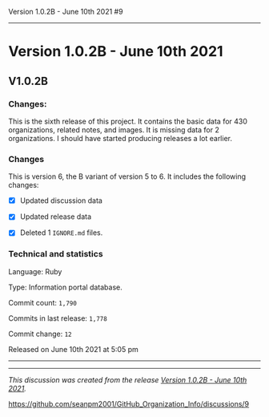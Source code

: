 Version 1.0.2B - June 10th 2021 #9 

***

# Version 1.0.2B - June 10th 2021

## V1.0.2B

### Changes:

This is the sixth release of this project. It contains the basic data for 430 organizations, <!-- (fork count minus 2) !--> related notes, and images. It is missing data for 2 organizations. I should have started producing releases a lot earlier.

### Changes

This is version 6, the B variant of version 5 to 6. It includes the following changes:

- [x] Updated discussion data

- [x] Updated release data

- [x] Deleted 1 `IGNORE.md` files.

### Technical and statistics

Language: Ruby

Type: Information portal database.

Commit count: `1,790`

Commits in last release: `1,778`

Commit change: `12`

Released on June 10th 2021 at 5:05 pm

***


<hr /><em>This discussion was created from the release <a href='https://github.com/seanpm2001/GitHub_Organization_Info/releases/tag/V1.0.2B'>Version 1.0.2B - June 10th 2021</a>.</em>

https://github.com/seanpm2001/GitHub_Organization_Info/discussions/9
